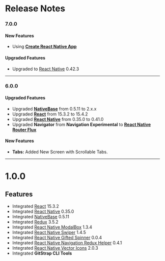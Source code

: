 # Release Notes

### 7.0.0

#### New Features

*   Using [**Create React Native App**](https://github.com/react-community/create-react-native-app)

#### Upgraded Features

*   Upgraded to [React Native](https://github.com/facebook/react-native) 0.42.3

* * *

### 6.0.0

#### Upgraded Features

*   Upgraded [**NativeBase**](https://github.com/GeekyAnts/NativeBase) from 0.5.11 to 2.x.x
*   Upgraded [**React**](https://facebook.github.io/react/) from 15.3.2 to 15.4.2
*   Upgraded [**React Native**](https://github.com/facebook/react-native) from 0.35.0 to 0.41.0
*   Upgraded **Navigator** from **Navigation Experimental** to [**React Native Router Flux**](https://github.com/aksonov/react-native-router-flux)

#### New Features

*   **Tabs:** Added New Screen with Scrollable Tabs.

* * *

# 1.0.0
## Features

* Integrated [React](https://facebook.github.io/react/) 15.3.2
* Integrated [React Native](https://github.com/facebook/react-native) 0.35.0
* Integrated [NativeBase](http://nativebase.io/) 0.5.11
* Integrated [Redux](https://github.com/reactjs/redux) 3.5.2
* Integrated [React Native ModalBox](https://github.com/maxs15/react-native-modalbox) 1.3.4
* Integrated [React Native Swiper](https://github.com/leecade/react-native-swiper) 1.4.5
* Integrated [React Native Gifted Spinner](https://github.com/FaridSafi/react-native-gifted-spinner) 0.0.4
* Integrated [React Native Navigation Redux Helper](https://github.com/bakery/react-native-navigation-redux-helpers) 0.4.1
* Integrated [React Native Vector Icons](https://github.com/oblador/react-native-vector-icons) 2.0.3
* Integrated **GitStrap CLI Tools**
